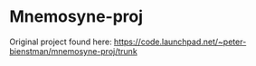 # Mnemosyne-proj

Original project found here: https://code.launchpad.net/~peter-bienstman/mnemosyne-proj/trunk
